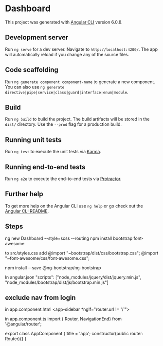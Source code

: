 # Dashboard

This project was generated with [Angular CLI](https://github.com/angular/angular-cli) version 6.0.8.

## Development server

Run `ng serve` for a dev server. Navigate to `http://localhost:4200/`. The app will automatically reload if you change any of the source files.

## Code scaffolding

Run `ng generate component component-name` to generate a new component. You can also use `ng generate directive|pipe|service|class|guard|interface|enum|module`.

## Build

Run `ng build` to build the project. The build artifacts will be stored in the `dist/` directory. Use the `--prod` flag for a production build.

## Running unit tests

Run `ng test` to execute the unit tests via [Karma](https://karma-runner.github.io).

## Running end-to-end tests

Run `ng e2e` to execute the end-to-end tests via [Protractor](http://www.protractortest.org/).

## Further help

To get more help on the Angular CLI use `ng help` or go check out the [Angular CLI README](https://github.com/angular/angular-cli/blob/master/README.md).

## Steps

ng new Dashboard --style=scss --routing
npm install bootstrap font-awesome

to src/styles.css add
@import "~bootstrap/dist/css/bootstrap.css";
@import "~font-awesome/css/font-awesome.css";

npm install --save @ng-bootstrap/ng-bootstrap

In angular.json
"scripts": ["node_modules/jquery/dist/jquery.min.js",  "node_modules/bootstrap/dist/js/bootstrap.min.js"]

## exclude nav from login

in app.component.html
<app-sidebar *ngIf="router.url != '/'"></app-sidebar>

in app.component.ts
import { Router, NavigationEnd} from '@angular/router';

export class AppComponent {
  title = 'app';
  constructor(public router: Router){}
}



